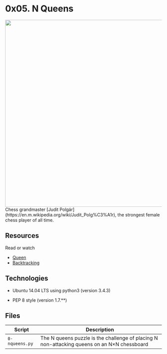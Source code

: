 # 0x05. N Queens
<img src="https://upload.wikimedia.org/wikipedia/commons/8/85/Judit_Polg%C3%A1r_2013.jpg" width="600px"/>
Chess grandmaster [Judit Polgár](https://en.m.wikipedia.org/wiki/Judit_Polg%C3%A1r), the strongest female chess player of all time.

## Resources
Read or watch
* [Queen](https://en.m.wikipedia.org/wiki/Queen_(chess))
* [Backtracking](https://en.m.wikipedia.org/wiki/Backtracking)

## Technologies
* Ubuntu 14.04 LTS using python3 (version 3.4.3)

* PEP 8 style (version 1.7.**)

## Files
|Script|Description|
|-----|---------------|
|`0-nqueens.py`|The N queens puzzle is the challenge of placing N non-attacking queens on an N×N chessboard|

